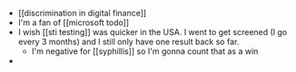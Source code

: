 - [[discrimination in digital finance]]
- I'm a fan of [[microsoft todo]]
- I wish [[sti testing]] was quicker in the USA. I went to get screened (I go every 3 months) and I still only have one result back so far.
	- I'm negative for [[syphillis]] so I'm gonna count that as a win
-